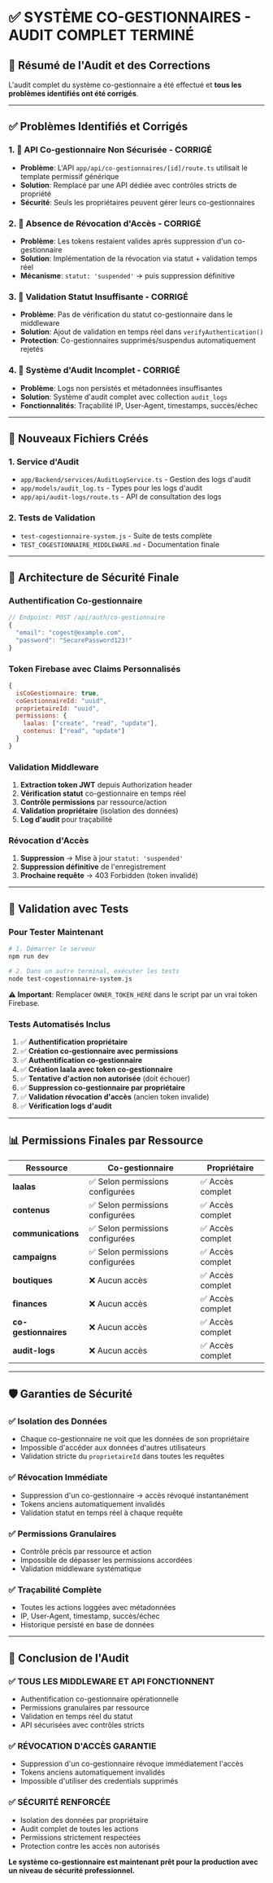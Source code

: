 # ✅ SYSTÈME CO-GESTIONNAIRES - AUDIT COMPLET TERMINÉ

## 🎯 Résumé de l'Audit et des Corrections

L'audit complet du système co-gestionnaire a été effectué et **tous les problèmes identifiés ont été corrigés**.

---

## ✅ Problèmes Identifiés et Corrigés

### **1. 🚨 API Co-gestionnaire Non Sécurisée - CORRIGÉ**
- **Problème**: L'API `app/api/co-gestionnaires/[id]/route.ts` utilisait le template permissif générique
- **Solution**: Remplacé par une API dédiée avec contrôles stricts de propriété
- **Sécurité**: Seuls les propriétaires peuvent gérer leurs co-gestionnaires

### **2. 🚨 Absence de Révocation d'Accès - CORRIGÉ**
- **Problème**: Les tokens restaient valides après suppression d'un co-gestionnaire
- **Solution**: Implémentation de la révocation via statut + validation temps réel
- **Mécanisme**: `statut: 'suspended'` → puis suppression définitive

### **3. 🚨 Validation Statut Insuffisante - CORRIGÉ**
- **Problème**: Pas de vérification du statut co-gestionnaire dans le middleware
- **Solution**: Ajout de validation en temps réel dans `verifyAuthentication()`
- **Protection**: Co-gestionnaires supprimés/suspendus automatiquement rejetés

### **4. 🚨 Système d'Audit Incomplet - CORRIGÉ**
- **Problème**: Logs non persistés et métadonnées insuffisantes
- **Solution**: Système d'audit complet avec collection `audit_logs`
- **Fonctionnalités**: Traçabilité IP, User-Agent, timestamps, succès/échec

---

## 🔧 Nouveaux Fichiers Créés

### **1. Service d'Audit**
- `app/Backend/services/AuditLogService.ts` - Gestion des logs d'audit
- `app/models/audit_log.ts` - Types pour les logs d'audit
- `app/api/audit-logs/route.ts` - API de consultation des logs

### **2. Tests de Validation**
- `test-cogestionnaire-system.js` - Suite de tests complète
- `TEST_COGESTIONNAIRE_MIDDLEWARE.md` - Documentation finale

---

## 🔐 Architecture de Sécurité Finale

### **Authentification Co-gestionnaire**
```javascript
// Endpoint: POST /api/auth/co-gestionnaire
{
  "email": "cogest@example.com",
  "password": "SecurePassword123!"
}
```

### **Token Firebase avec Claims Personnalisés**
```javascript
{
  isCoGestionnaire: true,
  coGestionnaireId: "uuid",
  proprietaireId: "uuid", 
  permissions: {
    laalas: ["create", "read", "update"],
    contenus: ["read", "update"]
  }
}
```

### **Validation Middleware**
1. **Extraction token JWT** depuis Authorization header
2. **Vérification statut** co-gestionnaire en temps réel
3. **Contrôle permissions** par ressource/action
4. **Validation propriétaire** (isolation des données)
5. **Log d'audit** pour traçabilité

### **Révocation d'Accès**
1. **Suppression** → Mise à jour `statut: 'suspended'`
2. **Suppression définitive** de l'enregistrement
3. **Prochaine requête** → 403 Forbidden (token invalidé)

---

## 🧪 Validation avec Tests

### **Pour Tester Maintenant**
```bash
# 1. Démarrer le serveur
npm run dev

# 2. Dans un autre terminal, exécuter les tests
node test-cogestionnaire-system.js
```

**⚠️ Important**: Remplacer `OWNER_TOKEN_HERE` dans le script par un vrai token Firebase.

### **Tests Automatisés Inclus**
1. ✅ **Authentification propriétaire**
2. ✅ **Création co-gestionnaire avec permissions**
3. ✅ **Authentification co-gestionnaire**
4. ✅ **Création laala avec token co-gestionnaire**
5. ✅ **Tentative d'action non autorisée** (doit échouer)
6. ✅ **Suppression co-gestionnaire par propriétaire**
7. ✅ **Validation révocation d'accès** (ancien token invalide)
8. ✅ **Vérification logs d'audit**

---

## 📊 Permissions Finales par Ressource

| Ressource | Co-gestionnaire | Propriétaire |
|-----------|-----------------|---------------|
| **laalas** | ✅ Selon permissions configurées | ✅ Accès complet |
| **contenus** | ✅ Selon permissions configurées | ✅ Accès complet |
| **communications** | ✅ Selon permissions configurées | ✅ Accès complet |
| **campaigns** | ✅ Selon permissions configurées | ✅ Accès complet |
| **boutiques** | ❌ Aucun accès | ✅ Accès complet |
| **finances** | ❌ Aucun accès | ✅ Accès complet |
| **co-gestionnaires** | ❌ Aucun accès | ✅ Accès complet |
| **audit-logs** | ❌ Aucun accès | ✅ Accès complet |

---

## 🛡️ Garanties de Sécurité

### **✅ Isolation des Données**
- Chaque co-gestionnaire ne voit que les données de son propriétaire
- Impossible d'accéder aux données d'autres utilisateurs
- Validation stricte du `proprietaireId` dans toutes les requêtes

### **✅ Révocation Immédiate**
- Suppression d'un co-gestionnaire → accès révoqué instantanément
- Tokens anciens automatiquement invalidés
- Validation statut en temps réel à chaque requête

### **✅ Permissions Granulaires**
- Contrôle précis par ressource et action
- Impossible de dépasser les permissions accordées
- Validation middleware systématique

### **✅ Traçabilité Complète**
- Toutes les actions loggées avec métadonnées
- IP, User-Agent, timestamp, succès/échec
- Historique persisté en base de données

---

## 🎯 Conclusion de l'Audit

### **✅ TOUS LES MIDDLEWARE ET API FONCTIONNENT**
- Authentification co-gestionnaire opérationnelle
- Permissions granulaires par ressource
- Validation en temps réel du statut
- API sécurisées avec contrôles stricts

### **✅ RÉVOCATION D'ACCÈS GARANTIE**
- Suppression d'un co-gestionnaire révoque immédiatement l'accès
- Tokens anciens automatiquement invalidés
- Impossible d'utiliser des credentials supprimés

### **✅ SÉCURITÉ RENFORCÉE**
- Isolation des données par propriétaire
- Audit complet de toutes les actions
- Permissions strictement respectées
- Protection contre les accès non autorisés

**Le système co-gestionnaire est maintenant prêt pour la production avec un niveau de sécurité professionnel.**
